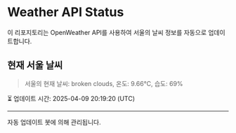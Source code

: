 
# Weather API Status

이 리포지토리는 OpenWeather API를 사용하여 서울의 날씨 정보를 자동으로 업데이트합니다.

## 현재 서울 날씨
> 서울의 현재 날씨: broken clouds, 온도: 9.66°C, 습도: 69%

⏳ 업데이트 시간: 2025-04-09 20:19:20 (UTC)

---
자동 업데이트 봇에 의해 관리됩니다.
